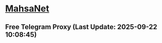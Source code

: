 
# [MahsaNet](https://t.me/mahsa_net)
## Free Telegram Proxy (Last Update: 2025-09-22 10:08:45)

    